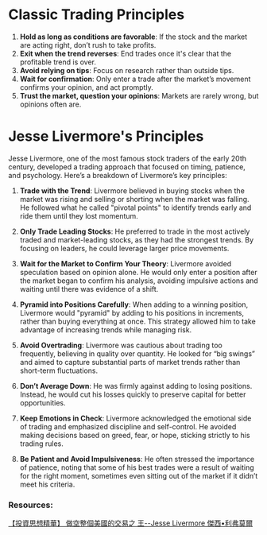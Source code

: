 # Classic Trading Principles

1. **Hold as long as conditions are favorable**: If the stock and the market are acting right, don’t rush to take profits.
2. **Exit when the trend reverses**: End trades once it's clear that the profitable trend is over.
3. **Avoid relying on tips**: Focus on research rather than outside tips.
4. **Wait for confirmation**: Only enter a trade after the market’s movement confirms your opinion, and act promptly.
5. **Trust the market, question your opinions**: Markets are rarely wrong, but opinions often are.

# Jesse Livermore's Principles
Jesse Livermore, one of the most famous stock traders of the early 20th century, developed a trading approach that focused on timing, patience, and psychology. Here’s a breakdown of Livermore’s key principles:

1. **Trade with the Trend**: Livermore believed in buying stocks when the market was rising and selling or shorting when the market was falling. He followed what he called "pivotal points" to identify trends early and ride them until they lost momentum.

2. **Only Trade Leading Stocks**: He preferred to trade in the most actively traded and market-leading stocks, as they had the strongest trends. By focusing on leaders, he could leverage larger price movements.

3. **Wait for the Market to Confirm Your Theory**: Livermore avoided speculation based on opinion alone. He would only enter a position after the market began to confirm his analysis, avoiding impulsive actions and waiting until there was evidence of a shift.

4. **Pyramid into Positions Carefully**: When adding to a winning position, Livermore would "pyramid" by adding to his positions in increments, rather than buying everything at once. This strategy allowed him to take advantage of increasing trends while managing risk.

5. **Avoid Overtrading**: Livermore was cautious about trading too frequently, believing in quality over quantity. He looked for “big swings” and aimed to capture substantial parts of market trends rather than short-term fluctuations.

6. **Don’t Average Down**: He was firmly against adding to losing positions. Instead, he would cut his losses quickly to preserve capital for better opportunities.

7. **Keep Emotions in Check**: Livermore acknowledged the emotional side of trading and emphasized discipline and self-control. He avoided making decisions based on greed, fear, or hope, sticking strictly to his trading rules.

8. **Be Patient and Avoid Impulsiveness**: He often stressed the importance of patience, noting that some of his best trades were a result of waiting for the right moment, sometimes even sitting out of the market if it didn’t meet his criteria.


### Resources:  
[【投資思想精華】 做空整個美國的交易之
 王--Jesse Livermore 傑西•利弗莫爾](https://youtu.be/8cph2_Xvfbo)
